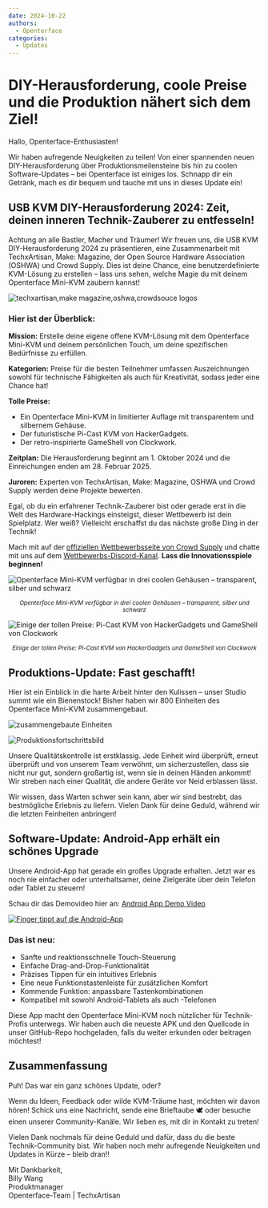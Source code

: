 ```yaml
---
date: 2024-10-22
authors:
  - Openterface
categories:
  - Updates
---
```


# DIY-Herausforderung, coole Preise und die Produktion nähert sich dem Ziel!

Hallo, Openterface-Enthusiasten!

Wir haben aufregende Neuigkeiten zu teilen! Von einer spannenden neuen DIY-Herausforderung über Produktionsmeilensteine bis hin zu coolen Software-Updates – bei Openterface ist einiges los. Schnapp dir ein Getränk, mach es dir bequem und tauche mit uns in dieses Update ein!

## USB KVM DIY-Herausforderung 2024: Zeit, deinen inneren Technik-Zauberer zu entfesseln!

Achtung an alle Bastler, Macher und Träumer! Wir freuen uns, die USB KVM DIY-Herausforderung 2024 zu präsentieren, eine Zusammenarbeit mit TechxArtisan, Make: Magazine, der Open Source Hardware Association (OSHWA) und Crowd Supply. Dies ist deine Chance, eine benutzerdefinierte KVM-Lösung zu erstellen – lass uns sehen, welche Magie du mit deinem Openterface Mini-KVM zaubern kannst!

![techxartisan,make magazine,oshwa,crowdsouce logos](pic/241022-1.webp)

### Hier ist der Überblick:

**Mission:** Erstelle deine eigene offene KVM-Lösung mit dem Openterface Mini-KVM und deinem persönlichen Touch, um deine spezifischen Bedürfnisse zu erfüllen.

**Kategorien:** Preise für die besten Teilnehmer umfassen Auszeichnungen sowohl für technische Fähigkeiten als auch für Kreativität, sodass jeder eine Chance hat!

**Tolle Preise:**
- Ein Openterface Mini-KVM in limitierter Auflage mit transparentem und silbernem Gehäuse.
- Der futuristische Pi-Cast KVM von HackerGadgets.
- Der retro-inspirierte GameShell von Clockwork.

**Zeitplan:** Die Herausforderung beginnt am 1. Oktober 2024 und die Einreichungen enden am 28. Februar 2025.

**Juroren:** Experten von TechxArtisan, Make: Magazine, OSHWA und Crowd Supply werden deine Projekte bewerten.

Egal, ob du ein erfahrener Technik-Zauberer bist oder gerade erst in die Welt des Hardware-Hackings einsteigst, dieser Wettbewerb ist dein Spielplatz. Wer weiß? Vielleicht erschaffst du das nächste große Ding in der Technik!

Mach mit auf der [offiziellen Wettbewerbsseite von Crowd Supply](https://www.crowdsupply.com/techxartisan/usb-kvm-diy-challenge-2024) und chatte mit uns auf dem [Wettbewerbs-Discord-Kanal](https://discord.com/invite/YhKVzDujkT). **Lass die Innovationsspiele beginnen!**

![Openterface Mini-KVM verfügbar in drei coolen Gehäusen – transparent, silber und schwarz](pic/241022-2.webp)
<p style="text-align: center;"><small><em>Openterface Mini-KVM verfügbar in drei coolen Gehäusen – transparent, silber und schwarz</em></small></p>

![Einige der tollen Preise: Pi-Cast KVM von HackerGadgets und GameShell von Clockwork](pic/241022-3.webp)
<p style="text-align: center;"><small><em>Einige der tollen Preise: Pi-Cast KVM von HackerGadgets und GameShell von Clockwork</em></small></p>

## Produktions-Update: Fast geschafft!

Hier ist ein Einblick in die harte Arbeit hinter den Kulissen – unser Studio summt wie ein Bienenstock! Bisher haben wir 800 Einheiten des Openterface Mini-KVM zusammengebaut.

![zusammengebaute Einheiten](pic/241022-4.webp)

![Produktionsfortschrittsbild](pic/241022-5.webp)

Unsere Qualitätskontrolle ist erstklassig. Jede Einheit wird überprüft, erneut überprüft und von unserem Team verwöhnt, um sicherzustellen, dass sie nicht nur gut, sondern großartig ist, wenn sie in deinen Händen ankommt! Wir streben nach einer Qualität, die andere Geräte vor Neid erblassen lässt.

Wir wissen, dass Warten schwer sein kann, aber wir sind bestrebt, das bestmögliche Erlebnis zu liefern. Vielen Dank für deine Geduld, während wir die letzten Feinheiten anbringen!

## Software-Update: Android-App erhält ein schönes Upgrade

Unsere Android-App hat gerade ein großes Upgrade erhalten. Jetzt war es noch nie einfacher oder unterhaltsamer, deine Zielgeräte über dein Telefon oder Tablet zu steuern!

Schau dir das Demovideo hier an: [Android App Demo Video](https://x.com/TechxArtisan/status/1840587612148699398)

[![Finger tippt auf die Android-App](pic/241022-6.webp)](https://x.com/TechxArtisan/status/1840587612148699398)

### Das ist neu:
- Sanfte und reaktionsschnelle Touch-Steuerung
- Einfache Drag-and-Drop-Funktionalität
- Präzises Tippen für ein intuitives Erlebnis
- Eine neue Funktionstastenleiste für zusätzlichen Komfort
- Kommende Funktion: anpassbare Tastenkombinationen
- Kompatibel mit sowohl Android-Tablets als auch -Telefonen

Diese App macht den Openterface Mini-KVM noch nützlicher für Technik-Profis unterwegs. Wir haben auch die neueste APK und den Quellcode in unser GitHub-Repo hochgeladen, falls du weiter erkunden oder beitragen möchtest!

## Zusammenfassung

Puh! Das war ein ganz schönes Update, oder?

Wenn du Ideen, Feedback oder wilde KVM-Träume hast, möchten wir davon hören! Schick uns eine Nachricht, sende eine Brieftaube 🕊️ oder besuche einen unserer Community-Kanäle. Wir lieben es, mit dir in Kontakt zu treten!

Vielen Dank nochmals für deine Geduld und dafür, dass du die beste Technik-Community bist. Wir haben noch mehr aufregende Neuigkeiten und Updates in Kürze – bleib dran!!

Mit Dankbarkeit,  
Billy Wang  
Produktmanager  
Openterface-Team | TechxArtisan
